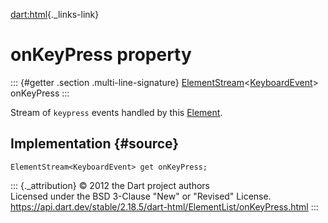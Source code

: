 [dart:html](../../dart-html/dart-html-library){._links-link}

onKeyPress property
===================

::: {#getter .section .multi-line-signature}
[ElementStream](../elementstream-class)\<[KeyboardEvent](../keyboardevent-class)\>
onKeyPress
:::

Stream of `keypress` events handled by this [Element](../element-class).

Implementation {#source}
--------------

``` {.language-dart data-language="dart"}
ElementStream<KeyboardEvent> get onKeyPress;
```

::: {._attribution}
© 2012 the Dart project authors\
Licensed under the BSD 3-Clause \"New\" or \"Revised\" License.\
<https://api.dart.dev/stable/2.18.5/dart-html/ElementList/onKeyPress.html>
:::
